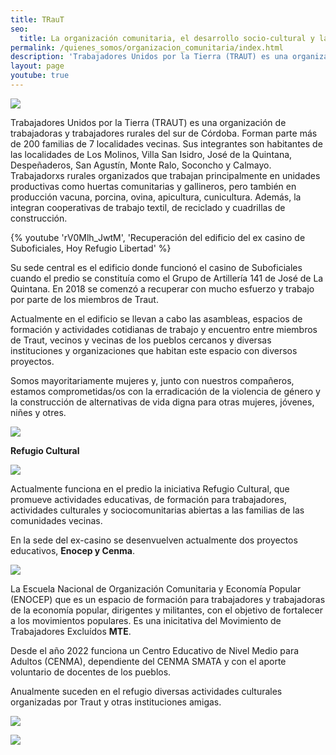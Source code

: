 ```yaml
---
title: TRauT 
seo:
  title: La organización comunitaria, el desarrollo socio-cultural y la formación popular
permalink: /quienes_somos/organizacion_comunitaria/index.html
description: 'Trabajadores Unidos por la Tierra (TRAUT) es una organización de trabajadoras y trabajadores rurales del sur de Córdoba.'
layout: page
youtube: true
---
```


![](https://i.imgur.com/prf5j35.jpg)

Trabajadores Unidos por la Tierra (TRAUT) es una organización de trabajadoras y trabajadores rurales del sur de Córdoba. Forman parte más de 200 familias de 7 localidades vecinas. Sus integrantes son habitantes de las localidades de Los Molinos, Villa San Isidro, José de la Quintana, Despeñaderos, San Agustín, Monte Ralo, Soconcho y Calmayo. Trabajadorxs rurales organizados que trabajan principalmente en unidades productivas como huertas comunitarias y gallineros, pero también en producción vacuna, porcina, ovina, apicultura, cunicultura. Además, la integran cooperativas de trabajo textil, de reciclado y cuadrillas de construcción.

{% youtube 'rV0Mlh_JwtM', 'Recuperación del edificio del ex casino de Suboficiales, Hoy Refugio Libertad' %}

Su sede central es el edificio donde funcionó el casino de Suboficiales cuando el predio se constituía como el Grupo de Artillería 141 de José de La Quintana.
En 2018 se comenzó a recuperar con mucho esfuerzo y trabajo por parte de los miembros de Traut.

Actualmente en el edificio se llevan a cabo las asambleas, espacios de formación y actividades cotidianas de trabajo y encuentro entre miembros de Traut, vecinos y vecinas de los pueblos cercanos y diversas instituciones y organizaciones que habitan este espacio con diversos proyectos.

Somos mayoritariamente mujeres y, junto con nuestros compañeros, estamos comprometidas/os con la erradicación de la violencia de género y la construcción de alternativas de vida digna para otras mujeres, jóvenes, niñes y otres.

![](https://i.imgur.com/GgBgAU3.jpg)

**Refugio Cultural**

![](https://i.imgur.com/lurhpUf.jpg)

Actualmente funciona en el predio la iniciativa Refugio Cultural, que promueve actividades educativas, de formación para trabajadores, actividades culturales y sociocomunitarias  abiertas a las familias de las comunidades vecinas.

En la sede del ex-casino se desenvuelven actualmente dos proyectos educativos, **Enocep y Cenma**.

![](https://i.imgur.com/h3VoFXN.jpg)

La Escuela Nacional de Organización Comunitaria y Economía Popular (ENOCEP)  que es un espacio de formación para  trabajadores y trabajadoras de la economía popular, dirigentes y militantes, con el objetivo de fortalecer a los movimientos populares.
Es una inicitativa del Movimiento de Trabajadores Excluídos **MTE**.

Desde el año 2022 funciona un Centro Educativo de Nivel Medio para Adultos (CENMA), dependiente del CENMA SMATA y con el aporte voluntario de docentes de los pueblos.

Anualmente suceden en el refugio diversas actividades culturales organizadas por Traut y otras instituciones amigas.

![](https://i.imgur.com/4IfyafL.jpg)

![](https://i.imgur.com/r35KwM3.jpg)
